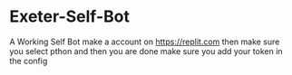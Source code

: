 # Exeter-Self-Bot
A Working Self Bot
make a account on https://replit.com
then make sure you select pthon and then you are done make sure you add your token in the config

